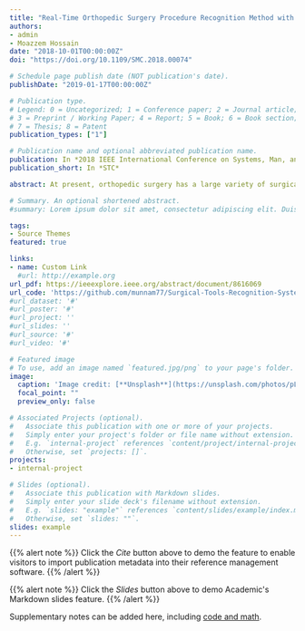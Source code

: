 ```yaml
---
title: "Real-Time Orthopedic Surgery Procedure Recognition Method with Video Images from Smart Glasses Using Convolutional Neural Network"
authors:
- admin
- Moazzem Hossain
date: "2018-10-01T00:00:00Z"
doi: "https://doi.org/10.1109/SMC.2018.00074"

# Schedule page publish date (NOT publication's date).
publishDate: "2019-01-17T00:00:00Z"

# Publication type.
# Legend: 0 = Uncategorized; 1 = Conference paper; 2 = Journal article;
# 3 = Preprint / Working Paper; 4 = Report; 5 = Book; 6 = Book section;
# 7 = Thesis; 8 = Patent
publication_types: ["1"]

# Publication name and optional abbreviated publication name.
publication: In *2018 IEEE International Conference on Systems, Man, and Cybernetics (SMC)*
publication_short: In *STC*

abstract: At present, orthopedic surgery has a large variety of surgical techniques. Procedures are complicated, and many types of equipment have been using in the surgery. So, operating room nurses who deliver surgical instruments to surgeon are supposed to be forced to incur a heavy burden. Although there is a navigation system for assisting surgeons in artificial joint replacement surgery, but no system exists for assisting operating room nurses. This work proposes a computer-aided navigation system that indicates the current procedure and procedure progress for nurses, and also instructs nurses to prepare surgical instruments to be used in the next procedure using smart glasses. Firstly, the system estimates the current status of the surgery procedure using a convolutional neural network (CNN) by utilizing real-time video images taken from smart glasses which was worn by operating surgeon. Then, the system indicates nurses the surgical instrument to be used at the next procedure in the smart glass worn by the nurses. The system was implemented with the object detection technology and the augmented reality. Experiment results demonstrated a satisfactory performance of our proposed system of recognizing surgery procedures.

# Summary. An optional shortened abstract.
#summary: Lorem ipsum dolor sit amet, consectetur adipiscing elit. Duis posuere tellus ac convallis placerat. Proin tincidunt magna sed ex sollicitudin condimentum.

tags:
- Source Themes
featured: true

links:
- name: Custom Link
  #url: http://example.org
url_pdf: https://ieeexplore.ieee.org/abstract/document/8616069
url_code: 'https://github.com/munnam77/Surgical-Tools-Recognition-System'
#url_dataset: '#'
#url_poster: '#'
#url_project: ''
#url_slides: ''
#url_source: '#'
#url_video: '#'

# Featured image
# To use, add an image named `featured.jpg/png` to your page's folder. 
image:
  caption: 'Image credit: [**Unsplash**](https://unsplash.com/photos/pLCdAaMFLTE)'
  focal_point: ""
  preview_only: false

# Associated Projects (optional).
#   Associate this publication with one or more of your projects.
#   Simply enter your project's folder or file name without extension.
#   E.g. `internal-project` references `content/project/internal-project/index.md`.
#   Otherwise, set `projects: []`.
projects:
- internal-project

# Slides (optional).
#   Associate this publication with Markdown slides.
#   Simply enter your slide deck's filename without extension.
#   E.g. `slides: "example"` references `content/slides/example/index.md`.
#   Otherwise, set `slides: ""`.
slides: example
---
```


{{% alert note %}}
Click the *Cite* button above to demo the feature to enable visitors to import publication metadata into their reference management software.
{{% /alert %}}

{{% alert note %}}
Click the *Slides* button above to demo Academic's Markdown slides feature.
{{% /alert %}}

Supplementary notes can be added here, including [code and math](https://sourcethemes.com/academic/docs/writing-markdown-latex/).

